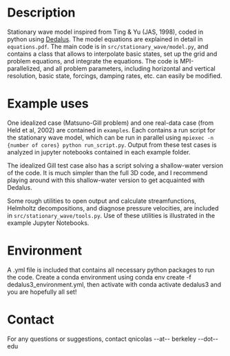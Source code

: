 # Description
Stationary wave model inspired from Ting & Yu (JAS, 1998), coded in python using [Dedalus](https://github.com/DedalusProject). The model equations are explained in detail in `equations.pdf`. The main code is in `src/stationary_wave/model.py`, and contains a class that allows to interpolate basic states, set up the grid and problem equations, and integrate the equations. The code is MPI-parallelized, and all problem parameters, including horizontal and vertical resolution, basic state, forcings, damping rates, etc. can easily be modified.

# Example uses
One idealized case (Matsuno-Gill problem) and one real-data case (from Held et al, 2002) are contained in `examples`.
Each contains a run script for the stationary wave model, which can be run in parallel using `mpiexec -n {number of cores} python run_script.py`. Output from these test cases is analyzed in jupyter notebooks contained in each example folder. 

The idealized Gill test case also has a script solving a shallow-water version of the code. It is much simpler than the full 3D code, and I recommend playing around with this shallow-water version to get acquainted with Dedalus.

Some rough utilities to open output and calculate streamfunctions, Helmholtz decompositions, and diagnose pressure velocities, are included in `src/stationary_wave/tools.py`. Use of these utilities is illustrated in the example Jupyter Notebooks.

# Environment
A .yml file is included that contains all necessary python packages to run the code. Create a conda environment using conda env create -f dedalus3_environment.yml, then activate with conda activate dedalus3 and you are hopefully all set!

# Contact
For any questions or suggestions, contact qnicolas --at-- berkeley --dot-- edu
